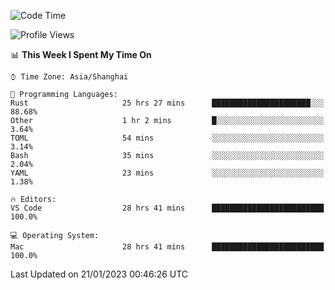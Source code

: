 <!--START_SECTION:waka-->
![Code Time](http://img.shields.io/badge/Code%20Time-1%2C880%20hrs%2023%20mins-blue)

![Profile Views](http://img.shields.io/badge/Profile%20Views-10-blue)

📊 **This Week I Spent My Time On** 

```text
⌚︎ Time Zone: Asia/Shanghai

💬 Programming Languages: 
Rust                     25 hrs 27 mins      ██████████████████████░░░   88.68% 
Other                    1 hr 2 mins         █░░░░░░░░░░░░░░░░░░░░░░░░   3.64% 
TOML                     54 mins             ░░░░░░░░░░░░░░░░░░░░░░░░░   3.14% 
Bash                     35 mins             ░░░░░░░░░░░░░░░░░░░░░░░░░   2.04% 
YAML                     23 mins             ░░░░░░░░░░░░░░░░░░░░░░░░░   1.38%

🔥 Editors: 
VS Code                  28 hrs 41 mins      █████████████████████████   100.0%

💻 Operating System: 
Mac                      28 hrs 41 mins      █████████████████████████   100.0%

```


 Last Updated on 21/01/2023 00:46:26 UTC
<!--END_SECTION:waka-->

<!--![CodersRank](https://cr-skills-chart-widget.azurewebsites.net/api/api?username=BugenZhao&padding=16&tooltip=true&branding=false&sort-by-score=true&skills=Rust%2C%20Swift%2C%20C%2C%20TypeScript%2C%20Java%2C%20Go%2C%20Dart%2C%20C%2B%2B%2C%20Python%2C%20Assembly%2C%20Shell%2C%20Kotlin)-->
